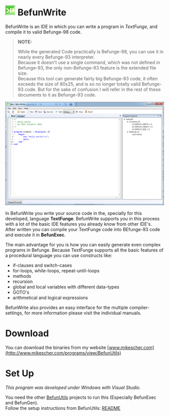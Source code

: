 ![](https://raw.githubusercontent.com/Mikescher/BefunUtils/master/README-FILES/icon_BefunWrite.png) BefunWrite
==========

BefunWrite is an IDE in which you can write a program in *TextFunge*, and compile it to valid Befunge-98 code.

> **NOTE:**  
>  
> While the generated Code practically is Befunge-98, you can use it in nearly every Befunge-93 interpreter.  
> Because it doesn't use a single command, which was not defined in Befunge-93, the only non-Befunge-93 feature is the extended file size.  
> Because this tool can generate fairly big Befunge-93 code, it often exceeds the size of 80x25, and is so no longer totally valid Befunge-93 code.
> But for the sake of confusion I will refer in the rest of these documents to it as Befunge-93 code.

![](https://raw.githubusercontent.com/Mikescher/BefunUtils/master/README-FILES/BefunWrite_Main.png)

In BefunWrite you write your source code in the, specially for this developed, language **TextFunge**.
BefunWrite supports you in this process with a lot of the basic IDE features you already know from other IDE's.  
After written you can compile your TextFunge code into BEfunge-93 code and execute it in **BefunExec**.

The main advantage for you is how you can easily generate even complex programs in Befunge.
Because TextFunge supports all the basic features of a procedural language you can use constructs like:

- if-clauses and switch-cases
- for-loops, while-loops, repeat-until-loops
- methods
- recursion
- global and local variables with different data-types
- GOTO's
- arithmetical and logical expressions

BefunWrite also provides an easy interface for the multiple compiler-settings, for more information please visit the individual manuals.


Download
========

You can download the binaries from my website [www.mikescher.com](http://www.mikescher.com/programs/view/BefunUtils)

Set Up
======

*This program was developed under Windows with Visual Studio.*

You need the other [BefunUtils](https://github.com/Mikescher/BefunUtils) projects to run this (Especially BefunExec and BefunGen).  
Follow the setup instructions from BefunUtils: [README](https://github.com/Mikescher/BefunUtils/blob/master/README.md)